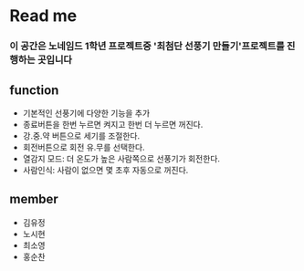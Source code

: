 # Read me

### 이 공간은 노네임드 1학년 프로젝트중 '최첨단 선풍기 만들기'프로젝트를 진행하는 곳입니다

## function
- 기본적인 선풍기에 다양한 기능을 추가
- 종료버튼을 한번 누르면 켜지고 한번 더 누르면 꺼진다.
- 강.중.약 버튼으로 세기를 조절한다.
- 회전버튼으로 회전 유.무를 선택한다.
- 열감지 모드: 더 온도가 높은 사람쪽으로 선풍기가 회전한다.
- 사람인식: 사람이 없으면 몇 초후 자동으로 꺼진다. 

## member
- 김유정
- 노시현
- 최소영
- 홍순찬
